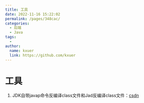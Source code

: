```yaml
---
title: 工具
date: 2022-11-16 15:22:02
permalink: /pages/348cac/
categories:
  - 后端
  - Java
tags:
  - 
author: 
  name: kxuer
  link: https://github.com/kxuer
---
```

# 工具

1. JDK自带javap命令反编译class文件和Jad反编译class文件：[csdn](https://blog.csdn.net/qq_52423918/article/details/123374484)